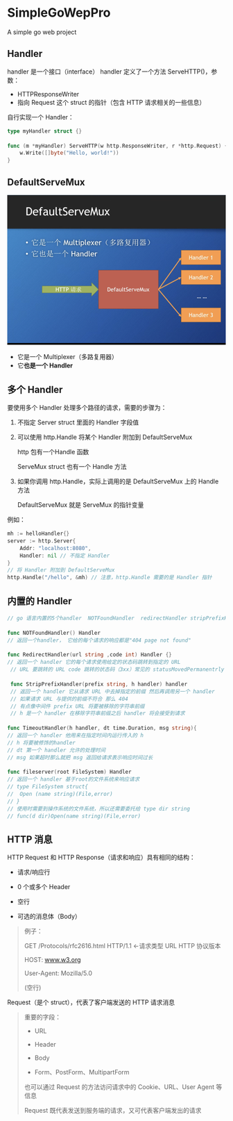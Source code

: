 # SimpleGoWepPro

A simple go web project

## Handler

handler 是一个接口（interface）
handler 定义了一个方法 ServeHTTP()，参数：

- HTTPResponseWriter
- 指向 Request 这个 struct 的指针（包含 HTTP 请求相关的一些信息）

自行实现一个 Handler：

```go
type myHandler struct {}

func (m *myHandler) ServeHTTP(w http.ResponseWriter, r *http.Request) {
    w.Write([]byte("Hello, world!"))
}
```

## DefaultServeMux

![简介](./DefaultServeMux%E7%AE%80%E4%BB%8B.png)

- 它是一个 Multiplexer（多路复用器）
- 它**也是一个 Handler**

## 多个 Handler

要使用多个 Handler 处理多个路径的请求，需要的步骤为：

1. 不指定 Server struct 里面的 Handler 字段值
2. 可以使用 http.Handle 将某个 Handler 附加到 DefaultServeMux
   
   http 包有一个Handle 函数
   
   ServeMux struct 也有一个 Handle 方法
3. 如果你调用 http.Handle，实际上调用的是 DefaultServeMux 上的 Handle 方法
   
   DefaultServeMux 就是 ServeMux 的指针变量

例如：

```go
mh := helloHandler{}
server := http.Server{
    Addr: "localhost:8080",
    Handler: nil // 不指定 Handler
}
// 将 Handler 附加到 DefaultServeMux
http.Handle("/hello", &mh) // 注意，http.Handle 需要的是 Handler 指针
```

## 内置的 Handler

```go
// go 语言内置的5个handler  NOTFoundHandler  redirectHandler stripPrefixHandler  TimeoutHandle fileserver

func NOTFoundHandler() Handler
// 返回一个handler， 它给的每个请求的响应都是"404 page not found"

func RedirectHandler(url string ,code int) Handler {}
// 返回一个 handler 它的每个请求使用给定的状态码跳转到指定的 URL
 // URL 要跳转的 URL code 跳转的状态码（3xx）常见的 statusMovedPermanentrly statusFound statusseeother

 func StripPrefixHandler(prefix string, h handler) handler
 // 返回一个 handler 它从请求 URL 中去掉指定的前缀 然后再调用另一个 handler
 // 如果请求 URL 与提供的前缀不符合 那么 404
 // 有点像中间件 prefix URL 将要被移除的字符串前缀
 // h 是一个 handler 在移除字符串前缀之后 handler 将会接受到请求

func TimeoutHandler(h handler, dt time.Duration, msg string){
// 返回一个 handler 他用来在指定时间内运行传入的 h
// h 将要被修饰的handler
// dt 第一个 handler 允许的处理时间
// msg 如果超时那么就把 msg 返回给请求表示响应时间过长

func fileserver(root FileSystem) Handler
// 返回一个 handler 基于root的文件系统来响应请求
// type FileSystem struct{
// 	Open (name string)(File,error)
// }
// 使用时需要到操作系统的文件系统，所以还需要委托给 type dir string
// func(d dir)Open(name string)(File,error)

```

## HTTP 消息

HTTP Request 和 HTTP Response（请求和响应）具有相同的结构：

- 请求/响应行

- 0 个或多个 Header

- 空行

- 可选的消息体（Body）

> 例子：
> 
> GET /Protocols/rfc2616.html HTTP/1.1 <-请求类型 URL HTTP 协议版本
> 
> HOST: www.w3.org
> 
> User-Agent: Mozilla/5.0
> 
> (空行)

Request（是个 struct），代表了客户端发送的 HTTP 请求消息

> 重要的字段：
> 
> - URL
> 
> - Header
> 
> - Body
> 
> - Form、PostForm、MultipartForm
> 
> 也可以通过 Request 的方法访问请求中的 Cookie、URL、User Agent 等信息
> 
> Request 既代表发送到服务端的请求，又可代表客户端发出的请求